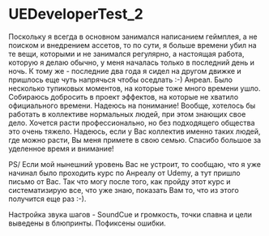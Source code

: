 # UEDeveloperTest_2

Поскольку я всегда в основном занимался написанием геймплея, а не поиском и внедрением ассетов, то по сути, я больше времени убил на те вещи, которыми и не занимался регулярно, а настоящая работа, которую я делаю обычно, у меня началась только в последний день и ночь. К тому же - последние два года я сидел на другом движке и пришлось еще чуть напрячься чтобы оседлать :-) Анреал. Было несколько тупиковых моментов, на которые тоже много времени ушло. Собираюсь добросить в проект эффектов, на которые не хватило официального времени. Надеюсь на понимание! 
Вообще, хотелось бы работать в коллективе нормальных людей, при этом знающих свое дело. Хочется расти профессионально, но без подходящего общества это очень тяжело. Надеюсь, если у Вас коллектив именно таких людей, где можно расти, Вы меня примете в свою семью.
Спасибо большое за уделенное время и внимание!

PS/ Если мой нынешний уровень Вас не устроит, то сообщаю, что я уже начинал было проходить курс по Анреалу от Udemy, а тут пришло письмо от Вас. Так что могу после того, как пройду этот курс и систематизирую все, что уже знаю, показать Вам то, что из этого получится еще раз :-).


Настройка звука шагов  - SoundCue и громкость, точки спавна и цели выведены в блюпринты. Пофиксены ошибки.
